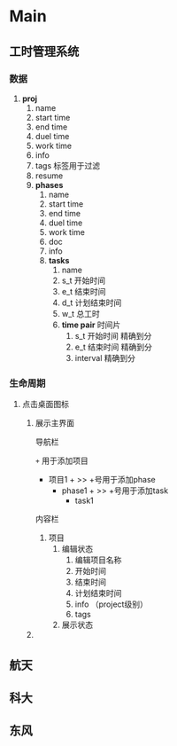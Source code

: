 # Main


## 工时管理系统

### 数据

1. **proj**
   1. name 
   2. start time
   3. end time
   4. duel time
   5. work time
   6. info
   7. tags 标签用于过滤
   8. resume
   9. **phases**
      1. name
      2. start time
      3. end time 
      4. duel time
      5. work time
      6. doc
      7. info
      8. **tasks**
         1. name 
         2. s_t 开始时间
         3. e_t 结束时间
         4. d_t 计划结束时间
         5. w_t 总工时
         6. **time pair** 时间片
            1. s_t 开始时间 精确到分
            2. e_t 结束时间 精确到分
            3. interval 精确到分

### 生命周期

1. 点击桌面图标

   1. 展示主界面

      导航栏

      `+` 用于添加项目

      * 项目1 +   >>  +号用于添加phase
        * phase1 +  >> +号用于添加task
          * task1

      内容栏

      1. 项目
         1. 编辑状态
            1. 编辑项目名称
            2. 开始时间
            3. 结束时间
            4. 计划结束时间
            5. info （project级别）
            6. tags
         2. 展示状态

   2. 

## 航天







## 科大









## 东风


